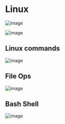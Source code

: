 # **Linux**
![image](https://res.cloudinary.com/www-awdiz-in/image/upload/v1656158806/linux/linux-architecture.png)

![image](https://lh3.googleusercontent.com/aQVXstfp5zMtgmCsOxhnyz0jS-pKHAfUpB4mdWN4XKkBAObwsbEIu-w6qYpsCxuyuvtcNlUjZ9DXKzcFEImBkNWlugAAZUg_w_Ua5fMxpr8ZZ4TKdmIwWgXqVNkgsu0EJ2hfRF7MMmtoVM1VVGNspCGt1IQik2p6BmrYikkDldYsPFl91IE6vhIL3w)

## Linux commands
![image]()

## File Ops
![image]()

## Bash Shell
![image]()

